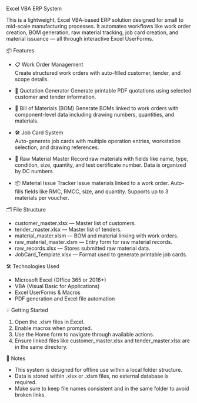  Excel VBA ERP System

This is a lightweight, Excel VBA-based ERP solution designed for small to mid-scale manufacturing processes. It automates workflows like work order creation, BOM generation, raw material tracking, job card creation, and material issuance — all through interactive Excel UserForms.

 📦 Features

- 📋 Work Order Management  
  Create structured work orders with auto-filled customer, tender, and scope details.

- 📄 Quotation Generator 
  Generate printable PDF quotations using selected customer and tender information.

- 🧱 Bill of Materials (BOM) 
  Generate BOMs linked to work orders with component-level data including drawing numbers, quantities, and materials.

- 🛠 Job Card System  
  Auto-generate job cards with multiple operation entries, workstation selection, and drawing references.

- 📑 Raw Material Master 
  Record raw materials with fields like name, type, condition, size, quantity, and test certificate number. Data is organized by DC numbers.

- 📦 Material Issue Tracker
  Issue materials linked to a work order. Auto-fills fields like RMC, RMCC, size, and quantity. Supports up to 3 materials per voucher.

 🗂 File Structure

- customer_master.xlsx — Master list of customers.  
- tender_master.xlsx — Master list of tenders.  
- material_master.xlsm — BOM and material linking with work orders.  
- raw_material_master.xlsm — Entry form for raw material records.  
- raw_records.xlsx — Stores submitted raw material data.  
- JobCard_Template.xlsx — Format used to generate printable job cards.

 🛠 Technologies Used

- Microsoft Excel (Office 365 or 2016+)  
- VBA (Visual Basic for Applications)  
- Excel UserForms & Macros  
- PDF generation and Excel file automation

 💡 Getting Started

1. Open the .xlsm files in Excel.
2. Enable macros when prompted.
3. Use the Home form to navigate through available actions.
4. Ensure linked files like customer_master.xlsx and tender_master.xlsx are in the same directory.

📌 Notes

- This system is designed for offline use within a local folder structure.
- Data is stored within .xlsx or .xlsm files, no external database is required.
- Make sure to keep file names consistent and in the same folder to avoid broken links.

